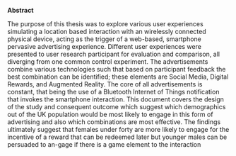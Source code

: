 <section>

**Abstract**

The purpose of this thesis was to explore various user experiences simulating a location based interaction with an wirelessly connected physical device, acting as the trigger of a web-based, smartphone pervasive advertising experience. 
Different user experiences were presented to user research participant for evaluation and comparison, all diverging from one common control experiment.
The advertisements combine various technologies such that based on participant feedback the best combination can be identified; 
these elements are Social Media, Digital Rewards, and Augmented Reality. The core of all advertisements is constant, that being the use of a Bluetooth Internet of Things notification that invokes the smartphone interaction.
This document covers the design of the study and consequent outcome which suggest which demographics out of the UK population would be most likely to engage in this form of advertising and also which combinations are most effective.
The findings ultimately suggest that females under forty are more likely to engage for the incentive of a reward that can be redeemed later but younger males can be persuaded to an-gage if there is a game element to the interaction

</section>